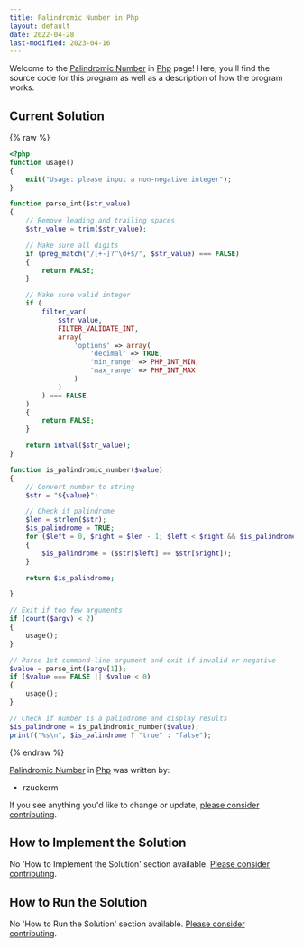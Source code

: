 ```yaml
---
title: Palindromic Number in Php
layout: default
date: 2022-04-28
last-modified: 2023-04-16
---
```


Welcome to the [Palindromic Number](https://sampleprograms.io/projects/palindromic-number) in [Php](https://sampleprograms.io/languages/php) page! Here, you'll find the source code for this program as well as a description of how the program works.

## Current Solution

{% raw %}

```php
<?php
function usage()
{
    exit("Usage: please input a non-negative integer");
}

function parse_int($str_value)
{
    // Remove leading and trailing spaces
    $str_value = trim($str_value);

    // Make sure all digits
    if (preg_match("/[+-]?^\d+$/", $str_value) === FALSE)
    {
        return FALSE;
    }

    // Make sure valid integer
    if (
        filter_var(
            $str_value,
            FILTER_VALIDATE_INT,
            array(
                'options' => array(
                    'decimal' => TRUE,
                    'min_range' => PHP_INT_MIN,
                    'max_range' => PHP_INT_MAX
                )
            )
        ) === FALSE
    )
    {
        return FALSE;
    }

    return intval($str_value);
}

function is_palindromic_number($value)
{
    // Convert number to string
    $str = "${value}";

    // Check if palindrome
    $len = strlen($str);
    $is_palindrome = TRUE;
    for ($left = 0, $right = $len - 1; $left < $right && $is_palindrome; $left++, $right--)
    {
        $is_palindrome = ($str[$left] == $str[$right]);
    }

    return $is_palindrome;

}

// Exit if too few arguments
if (count($argv) < 2)
{
    usage();
}

// Parse 1st command-line argument and exit if invalid or negative
$value = parse_int($argv[1]);
if ($value === FALSE || $value < 0)
{
    usage();
}

// Check if number is a palindrome and display results
$is_palindrome = is_palindromic_number($value);
printf("%s\n", $is_palindrome ? "true" : "false");
```

{% endraw %}

[Palindromic Number](https://sampleprograms.io/projects/palindromic-number) in [Php](https://sampleprograms.io/languages/php) was written by:

- rzuckerm

If you see anything you'd like to change or update, [please consider contributing](https://github.com/TheRenegadeCoder/sample-programs).

## How to Implement the Solution

No 'How to Implement the Solution' section available. [Please consider contributing](https://github.com/TheRenegadeCoder/sample-programs-website).

## How to Run the Solution

No 'How to Run the Solution' section available. [Please consider contributing](https://github.com/TheRenegadeCoder/sample-programs-website).